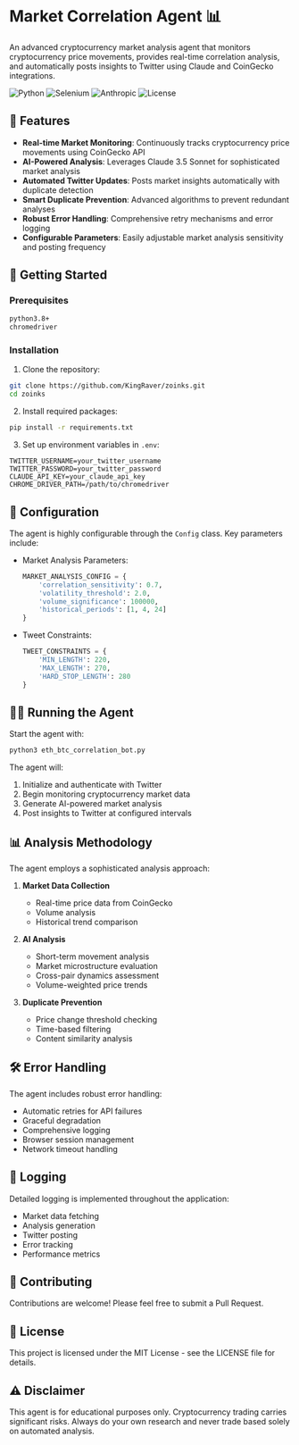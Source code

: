 # Market Correlation Agent 📊

An advanced cryptocurrency market analysis agent that monitors cryptocurrency price movements, provides real-time correlation analysis, and automatically posts insights to Twitter using Claude and CoinGecko integrations.

![Python](https://img.shields.io/badge/Python-3.8%2B-blue)
![Selenium](https://img.shields.io/badge/Selenium-4.16.0-green)
![Anthropic](https://img.shields.io/badge/Claude%20AI-3.5%20Sonnet-purple)
![License](https://img.shields.io/badge/License-MIT-yellow)

## 🌟 Features

- **Real-time Market Monitoring**: Continuously tracks cryptocurrency price movements using CoinGecko API
- **AI-Powered Analysis**: Leverages Claude 3.5 Sonnet for sophisticated market analysis
- **Automated Twitter Updates**: Posts market insights automatically with duplicate detection
- **Smart Duplicate Prevention**: Advanced algorithms to prevent redundant analyses
- **Robust Error Handling**: Comprehensive retry mechanisms and error logging
- **Configurable Parameters**: Easily adjustable market analysis sensitivity and posting frequency

## 🚀 Getting Started

### Prerequisites

```bash
python3.8+
chromedriver
```

### Installation

1. Clone the repository:
```bash
git clone https://github.com/KingRaver/zoinks.git
cd zoinks
```

2. Install required packages:
```bash
pip install -r requirements.txt
```

3. Set up environment variables in `.env`:
```env
TWITTER_USERNAME=your_twitter_username
TWITTER_PASSWORD=your_twitter_password
CLAUDE_API_KEY=your_claude_api_key
CHROME_DRIVER_PATH=/path/to/chromedriver
```

## 🔧 Configuration

The agent is highly configurable through the `Config` class. Key parameters include:

- Market Analysis Parameters:
  ```python
  MARKET_ANALYSIS_CONFIG = {
      'correlation_sensitivity': 0.7,
      'volatility_threshold': 2.0,
      'volume_significance': 100000,
      'historical_periods': [1, 4, 24]
  }
  ```

- Tweet Constraints:
  ```python
  TWEET_CONSTRAINTS = {
      'MIN_LENGTH': 220,
      'MAX_LENGTH': 270,
      'HARD_STOP_LENGTH': 280
  }
  ```

## 🏃‍♂️ Running the Agent

Start the agent with:
```bash
python3 eth_btc_correlation_bot.py
```

The agent will:
1. Initialize and authenticate with Twitter
2. Begin monitoring cryptocurrency market data
3. Generate AI-powered market analysis
4. Post insights to Twitter at configured intervals

## 📊 Analysis Methodology

The agent employs a sophisticated analysis approach:

1. **Market Data Collection**
   - Real-time price data from CoinGecko
   - Volume analysis
   - Historical trend comparison

2. **AI Analysis**
   - Short-term movement analysis
   - Market microstructure evaluation
   - Cross-pair dynamics assessment
   - Volume-weighted price trends

3. **Duplicate Prevention**
   - Price change threshold checking
   - Time-based filtering
   - Content similarity analysis

## 🛠 Error Handling

The agent includes robust error handling:
- Automatic retries for API failures
- Graceful degradation
- Comprehensive logging
- Browser session management
- Network timeout handling

## 📜 Logging

Detailed logging is implemented throughout the application:
- Market data fetching
- Analysis generation
- Twitter posting
- Error tracking
- Performance metrics

## 🤝 Contributing

Contributions are welcome! Please feel free to submit a Pull Request.

## 📝 License

This project is licensed under the MIT License - see the LICENSE file for details.

## ⚠️ Disclaimer

This agent is for educational purposes only. Cryptocurrency trading carries significant risks. Always do your own research and never trade based solely on automated analysis.
